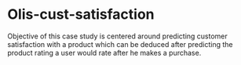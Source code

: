 # Olis-cust-satisfaction
Objective of this case study is centered around predicting customer satisfaction with a product which can be deduced after predicting the product rating a user would rate after he makes a purchase.
